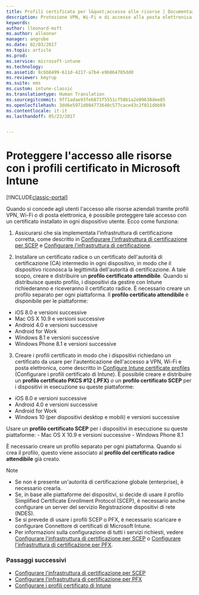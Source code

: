 ```yaml
---
title: Profili certificato per l&quot;accesso alle risorse | Documentazione Microsoft
description: Protezione VPN, Wi-Fi e di accesso alla posta elettronica con un certificato installato su ogni dispositivo dell&quot;utente.
keywords: 
author: lleonard-msft
ms.author: alleonar
manager: angrobe
ms.date: 02/03/2017
ms.topic: article
ms.prod: 
ms.service: microsoft-intune
ms.technology: 
ms.assetid: 8cbb8499-611d-4217-a7b4-e9b864785dd0
ms.reviewer: kmyrup
ms.suite: ems
ms.custom: intune-classic
ms.translationtype: Human Translation
ms.sourcegitcommit: 9ff1adae93fe6873f5551cf58b1a2e89638dee85
ms.openlocfilehash: 3dd6e5971d084773640c577cace43c2f011dbb69
ms.contentlocale: it-it
ms.lasthandoff: 05/23/2017


---
```


# <a name="secure-resource-access-with-certificate-profiles-in-microsoft-intune"></a>Proteggere l'accesso alle risorse con i profili certificato in Microsoft Intune

[!INCLUDE[classic-portal](../includes/classic-portal.md)]

Quando si concede agli utenti l'accesso alle risorse aziendali tramite profili VPN, Wi-Fi o di posta elettronica, è possibile proteggere tale accesso con un certificato installato in ogni dispositivo utente. Ecco come funziona:

1. Assicurarsi che sia implementata l'infrastruttura di certificazione corretta, come descritto in [Configurare l'infrastruttura di certificazione per SCEP](configure-certificate-infrastructure-for-scep.md) e [Configurare l'infrastruttura di certificazione](configure-certificate-infrastructure-for-pfx.md).

2. Installare un certificato radice o un certificato dell'autorità di certificazione (CA) intermedio in ogni dispositivo, in modo che il dispositivo riconosca la legittimità dell'autorità di certificazione. A tale scopo, creare e distribuire un **profilo certificato attendibile**. Quando si distribuisce questo profilo, i dispositivi da gestire con Intune richiederanno e riceveranno il certificato radice. È necessario creare un profilo separato per ogni piattaforma. Il **profilo certificato attendibile** è disponibile per le piattaforme:
 -  iOS 8.0 e versioni successive
 -  Mac OS X 10.9 e versioni successive
 -  Android 4.0 e versioni successive
 -  Android for Work
 -  Windows 8.1 e versioni successive
 -  Windows Phone 8.1 e versioni successive

3. Creare i profili certificato in modo che i dispositivi richiedano un certificato da usare per l'autenticazione dell'accesso a VPN, Wi-Fi e posta elettronica, come descritto in [Configure Intune certificate profiles](configure-intune-certificate-profiles.md) (Configurare i profili certificato di Intune). È possibile creare e distribuire un **profilo certificato PKCS #12 (.PFX)** *o* un **profilo certificato SCEP** per i dispositivi in esecuzione su queste piattaforme:

  -  iOS 8.0 e versioni successive
  -  Android 4.0 e versioni successive
  -  Android for Work
  -  Windows 10 (per dispositivi desktop e mobili) e versioni successive

  Usare un **profilo certificato SCEP** per i dispositivi in esecuzione su queste piattaforme:
    -   Mac OS X 10.9 e versioni successive
    -   Windows Phone 8.1

È necessario creare un profilo separato per ogni piattaforma. Quando si crea il profilo, questo viene associato al **profilo del certificato radice attendibile** già creato.

> [!NOTE]           
> - Se non è presente un'autorità di certificazione globale (enterprise), è necessario crearla.
>- Se, in base alle piattaforme dei dispositivi, si decide di usare il profilo Simplified Certificate Enrollment Protocol (SCEP), è necessario anche configurare un server del servizio Registrazione dispositivi di rete (NDES).
>-  Se si prevede di usare i profili SCEP o PFX, è necessario scaricare e configurare Connettore di certificati di Microsoft Intune.
>-  Per informazioni sulla configurazione di tutti i servizi richiesti, vedere [Configurare l'infrastruttura di certificazione per SCEP](configure-certificate-infrastructure-for-scep.md) o [Configurare l'infrastruttura di certificazione per PFX](configure-certificate-infrastructure-for-pfx.md).

### <a name="next-steps"></a>Passaggi successivi
- [Configurare l'infrastruttura di certificazione per SCEP](configure-certificate-infrastructure-for-scep.md)
- [Configurare l'infrastruttura di certificazione per PFX](configure-certificate-infrastructure-for-pfx.md)
- [Configurare i profili certificato di Intune](configure-intune-certificate-profiles.md)

